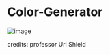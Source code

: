 # Color-Generator


![image](https://user-images.githubusercontent.com/51932344/119235782-d28fbf80-bb3c-11eb-920d-e3e396c14aef.png)


credits:
professor Uri Shield
